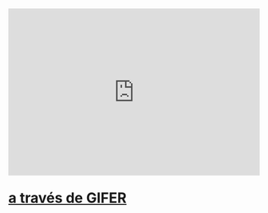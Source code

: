 # <div style="padding-top:66.400%;position:relative;"><iframe src="https://gifer.com/embed/Mf08" width="100%" height="100%" style='position:absolute;top:0;left:0;' frameBorder="0" allowFullScreen></iframe></div><p><a href="https://gifer.com">a través de GIFER</a></p>

